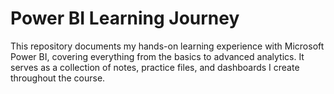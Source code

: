 # Power BI Learning Journey

This repository documents my hands-on learning experience with Microsoft Power BI, covering everything from the basics to advanced analytics. It serves as a collection of notes, practice files, and dashboards I create throughout the course.
